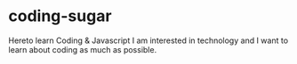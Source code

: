 # coding-sugar
Hereto learn Coding &amp; Javascript
I am interested in technology and I want to learn about coding as much as possible.
